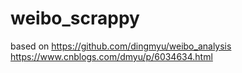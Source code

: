 # weibo_scrappy
based on 
https://github.com/dingmyu/weibo_analysis
https://www.cnblogs.com/dmyu/p/6034634.html

